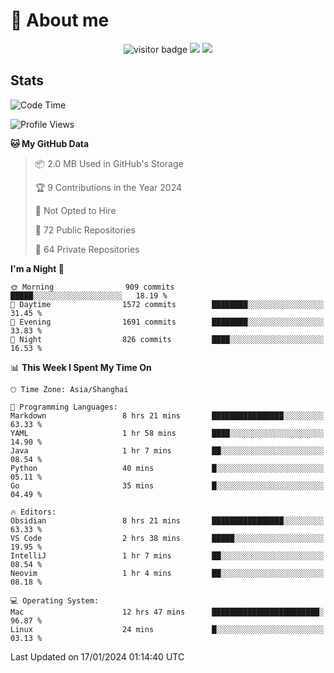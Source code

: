 <!-- ![](https://youpai.roccoshi.top/img/20200804214216.png) -->

# 🧐 About me
 
<p align="center">
<img src="https://visitor-badge.laobi.icu/badge?page_id=Lincest.Lincest&title=hits" alt="visitor badge"/>
<a href="mailto:imroccoshi@gmail.com"><img src="https://img.shields.io/badge/gmail-imroccoshi%40gmail.com-red"></a>
<a href="https://blog.roccoshi.top"><img src="https://img.shields.io/badge/blog-roccoshi-green"></a>
</p>

## Stats

<!--START_SECTION:waka-->
![Code Time](http://img.shields.io/badge/Code%20Time-926%20hrs%2016%20mins-blue)

![Profile Views](http://img.shields.io/badge/Profile%20Views-0-blue)

**🐱 My GitHub Data** 

> 📦 2.0 MB Used in GitHub's Storage 
 > 
> 🏆 9 Contributions in the Year 2024
 > 
> 🚫 Not Opted to Hire
 > 
> 📜 72 Public Repositories 
 > 
> 🔑 64 Private Repositories 
 > 
**I'm a Night 🦉** 

```text
🌞 Morning                909 commits         █████░░░░░░░░░░░░░░░░░░░░   18.19 % 
🌆 Daytime                1572 commits        ████████░░░░░░░░░░░░░░░░░   31.45 % 
🌃 Evening                1691 commits        ████████░░░░░░░░░░░░░░░░░   33.83 % 
🌙 Night                  826 commits         ████░░░░░░░░░░░░░░░░░░░░░   16.53 % 
```


📊 **This Week I Spent My Time On** 

```text
🕑︎ Time Zone: Asia/Shanghai

💬 Programming Languages: 
Markdown                 8 hrs 21 mins       ████████████████░░░░░░░░░   63.33 % 
YAML                     1 hr 58 mins        ████░░░░░░░░░░░░░░░░░░░░░   14.90 % 
Java                     1 hr 7 mins         ██░░░░░░░░░░░░░░░░░░░░░░░   08.54 % 
Python                   40 mins             █░░░░░░░░░░░░░░░░░░░░░░░░   05.11 % 
Go                       35 mins             █░░░░░░░░░░░░░░░░░░░░░░░░   04.49 % 

🔥 Editors: 
Obsidian                 8 hrs 21 mins       ████████████████░░░░░░░░░   63.33 % 
VS Code                  2 hrs 38 mins       █████░░░░░░░░░░░░░░░░░░░░   19.95 % 
IntelliJ                 1 hr 7 mins         ██░░░░░░░░░░░░░░░░░░░░░░░   08.54 % 
Neovim                   1 hr 4 mins         ██░░░░░░░░░░░░░░░░░░░░░░░   08.18 % 

💻 Operating System: 
Mac                      12 hrs 47 mins      ████████████████████████░   96.87 % 
Linux                    24 mins             █░░░░░░░░░░░░░░░░░░░░░░░░   03.13 % 
```


 Last Updated on 17/01/2024 01:14:40 UTC
<!--END_SECTION:waka-->


